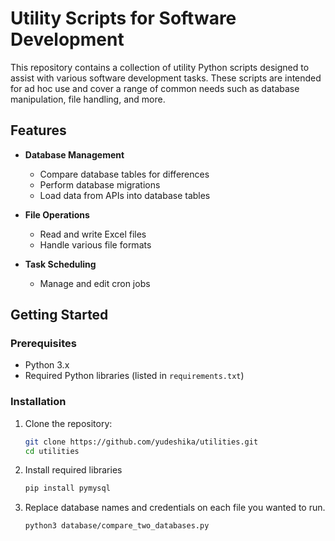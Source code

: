 # Utility Scripts for Software Development

This repository contains a collection of utility Python scripts designed to assist with various software development tasks. These scripts are intended for ad hoc use and cover a range of common needs such as database manipulation, file handling, and more.

## Features

- **Database Management**
  - Compare database tables for differences
  - Perform database migrations
  - Load data from APIs into database tables

- **File Operations**
  - Read and write Excel files
  - Handle various file formats

- **Task Scheduling**
  - Manage and edit cron jobs

## Getting Started

### Prerequisites

- Python 3.x
- Required Python libraries (listed in `requirements.txt`)

### Installation

1. Clone the repository:

   ```bash
   git clone https://github.com/yudeshika/utilities.git
   cd utilities

2. Install required libraries

   ```bash
   pip install pymysql
   
3. Replace database names and credentials on each file you wanted to run. 
  
    ```bash
    python3 database/compare_two_databases.py

